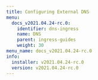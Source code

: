 ```yaml
---
title: Configuring External DNS
menu:
  docs_v2021.04.24-rc.0:
    identifier: dns-ingress
    name: DNS
    parent: ingress-guides
    weight: 30
menu_name: docs_v2021.04.24-rc.0
info:
  installer: v2021.04.24-rc.0
  version: v2021.04.24-rc.0
---
```


